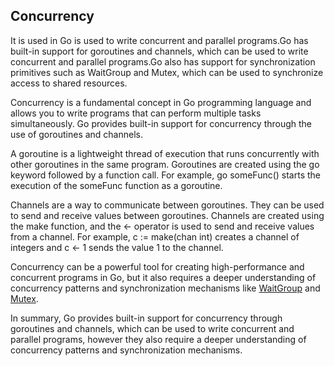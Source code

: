## Concurrency 
It is used in Go is used to write concurrent and parallel programs.Go has built-in support for goroutines and channels, which can be used to write concurrent and parallel programs.Go also has support for synchronization primitives such as WaitGroup and Mutex, which can be used to synchronize access to shared resources.

Concurrency is a fundamental concept in Go programming language and allows you to write programs that can perform multiple tasks simultaneously. Go provides built-in support for concurrency through the use of goroutines and channels.

A goroutine is a lightweight thread of execution that runs concurrently with other goroutines in the same program. Goroutines are created using the go keyword followed by a function call. For example, go someFunc() starts the execution of the someFunc function as a goroutine.

Channels are a way to communicate between goroutines. They can be used to send and receive values between goroutines. Channels are created using the make function, and the <- operator is used to send and receive values from a channel. For example, c := make(chan int) creates a channel of integers and c <- 1 sends the value 1 to the channel.

Concurrency can be a powerful tool for creating high-performance and concurrent programs in Go, but it also requires a deeper understanding of concurrency patterns and synchronization mechanisms like [WaitGroup](https://github.com/arsh-singh05/Basic-Google-Go-Lang/blob/main/Concurrency/WaitGroup.go) and [Mutex](https://github.com/arsh-singh05/Basic-Google-Go-Lang/blob/main/Concurrency/Mutex.go).

In summary, Go provides built-in support for concurrency through goroutines and channels, which can be used to write concurrent and parallel programs, however they also require a deeper understanding of concurrency patterns and synchronization mechanisms.
